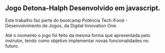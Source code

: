 ## Jogo Detona-Halph Desenvolvido em javascript. 

Este trabalho faz parte do bootcamp Potência Tech iFood - Desenvolvimento de Jogos, da Digital Innovation One. 

Até o momento o jogo foi feito da mesma forma que apresentada pelo instrutor, tendo como objetivo implementar novas funcionalidades no futuro.